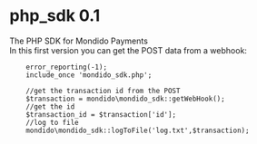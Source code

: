 php_sdk 0.1
=======

The PHP SDK for Mondido Payments    
In this first version you can get the POST data from a webhook:
```<?
    error_reporting(-1);
    include_once 'mondido_sdk.php';

    //get the transaction id from the POST
    $transaction = mondido\mondido_sdk::getWebHook();
    //get the id
    $transaction_id = $transaction['id'];
    //log to file
    mondido\mondido_sdk::logToFile('log.txt',$transaction);
```
